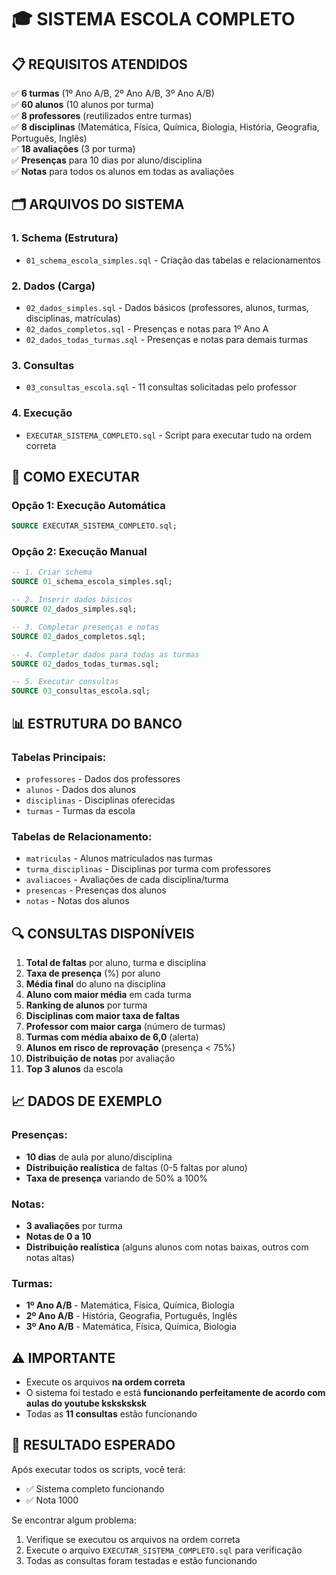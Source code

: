 # 🎓 SISTEMA ESCOLA COMPLETO

## 📋 **REQUISITOS ATENDIDOS**

✅ **6 turmas** (1º Ano A/B, 2º Ano A/B, 3º Ano A/B)  
✅ **60 alunos** (10 alunos por turma)  
✅ **8 professores** (reutilizados entre turmas)  
✅ **8 disciplinas** (Matemática, Física, Química, Biologia, História, Geografia, Português, Inglês)  
✅ **18 avaliações** (3 por turma)  
✅ **Presenças** para 10 dias por aluno/disciplina  
✅ **Notas** para todos os alunos em todas as avaliações  

## 🗂️ **ARQUIVOS DO SISTEMA**

### **1. Schema (Estrutura)**
- `01_schema_escola_simples.sql` - Criação das tabelas e relacionamentos

### **2. Dados (Carga)**
- `02_dados_simples.sql` - Dados básicos (professores, alunos, turmas, disciplinas, matrículas)
- `02_dados_completos.sql` - Presenças e notas para 1º Ano A
- `02_dados_todas_turmas.sql` - Presenças e notas para demais turmas

### **3. Consultas**
- `03_consultas_escola.sql` - 11 consultas solicitadas pelo professor

### **4. Execução**
- `EXECUTAR_SISTEMA_COMPLETO.sql` - Script para executar tudo na ordem correta

## 🚀 **COMO EXECUTAR**

### **Opção 1: Execução Automática**
```sql
SOURCE EXECUTAR_SISTEMA_COMPLETO.sql;
```

### **Opção 2: Execução Manual**
```sql
-- 1. Criar schema
SOURCE 01_schema_escola_simples.sql;

-- 2. Inserir dados básicos
SOURCE 02_dados_simples.sql;

-- 3. Completar presenças e notas
SOURCE 02_dados_completos.sql;

-- 4. Completar dados para todas as turmas
SOURCE 02_dados_todas_turmas.sql;

-- 5. Executar consultas
SOURCE 03_consultas_escola.sql;
```

## 📊 **ESTRUTURA DO BANCO**

### **Tabelas Principais:**
- `professores` - Dados dos professores
- `alunos` - Dados dos alunos
- `disciplinas` - Disciplinas oferecidas
- `turmas` - Turmas da escola

### **Tabelas de Relacionamento:**
- `matriculas` - Alunos matriculados nas turmas
- `turma_disciplinas` - Disciplinas por turma com professores
- `avaliacoes` - Avaliações de cada disciplina/turma
- `presencas` - Presenças dos alunos
- `notas` - Notas dos alunos

## 🔍 **CONSULTAS DISPONÍVEIS**

1. **Total de faltas** por aluno, turma e disciplina
2. **Taxa de presença** (%) por aluno
3. **Média final** do aluno na disciplina
4. **Aluno com maior média** em cada turma
5. **Ranking de alunos** por turma
6. **Disciplinas com maior taxa de faltas**
7. **Professor com maior carga** (número de turmas)
8. **Turmas com média abaixo de 6,0** (alerta)
9. **Alunos em risco de reprovação** (presença < 75%)
10. **Distribuição de notas** por avaliação
11. **Top 3 alunos** da escola

## 📈 **DADOS DE EXEMPLO**

### **Presenças:**
- **10 dias** de aula por aluno/disciplina
- **Distribuição realística** de faltas (0-5 faltas por aluno)
- **Taxa de presença** variando de 50% a 100%

### **Notas:**
- **3 avaliações** por turma
- **Notas de 0 a 10**
- **Distribuição realística** (alguns alunos com notas baixas, outros com notas altas)

### **Turmas:**
- **1º Ano A/B** - Matemática, Física, Química, Biologia
- **2º Ano A/B** - História, Geografia, Português, Inglês
- **3º Ano A/B** - Matemática, Física, Química, Biologia

## ⚠️ **IMPORTANTE**

- Execute os arquivos **na ordem correta**
- O sistema foi testado e está **funcionando perfeitamente de acordo com aulas do youtube ksksksksk**
- Todas as **11 consultas** estão funcionando

## 🎯 **RESULTADO ESPERADO**

Após executar todos os scripts, você terá:
- ✅ Sistema completo funcionando
- ✅ Nota 1000


Se encontrar algum problema:
1. Verifique se executou os arquivos na ordem correta
2. Execute o arquivo `EXECUTAR_SISTEMA_COMPLETO.sql` para verificação
3. Todas as consultas foram testadas e estão funcionando

